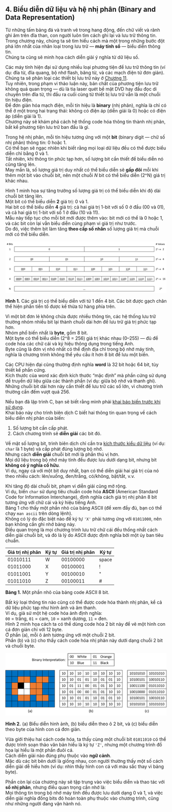 ## 4. Biểu diễn dữ liệu và hệ nhị phân (Binary and Data Representation)

Từ những tấm bảng đá và tranh vẽ trong hang động, đến chữ viết và rãnh ghi âm trên đĩa than, con người luôn tìm cách ghi lại và lưu trữ thông tin.  
Trong chương này, chúng ta sẽ tìm hiểu cách mà một trong những bước đột phá lớn nhất của nhân loại trong lưu trữ — **máy tính số** — biểu diễn thông tin.  
Chúng ta cũng sẽ minh họa cách diễn giải ý nghĩa từ dữ liệu số.

Các máy tính hiện đại sử dụng nhiều loại phương tiện để lưu trữ thông tin (ví dụ: đĩa từ, đĩa quang, bộ nhớ flash, băng từ, và các mạch điện tử đơn giản).  
Chúng ta sẽ phân loại các thiết bị lưu trữ này ở [Chương 11](../C11-MemHierarchy/devices.html#_storage_devices).  
Tuy nhiên, trong phạm vi thảo luận này, bản chất của phương tiện lưu trữ không quá quan trọng — dù là tia laser quét bề mặt DVD hay đầu đọc di chuyển trên đĩa từ, thì đầu ra cuối cùng từ thiết bị lưu trữ vẫn là một chuỗi tín hiệu điện.  
Để đơn giản hóa mạch điện, mỗi tín hiệu là **binary** (nhị phân), nghĩa là chỉ có thể ở một trong hai trạng thái: không có điện áp (diễn giải là 0) hoặc có điện áp (diễn giải là 1).  
Chương này sẽ khám phá cách hệ thống code hóa thông tin thành nhị phân, bất kể phương tiện lưu trữ ban đầu là gì.

Trong hệ nhị phân, mỗi tín hiệu tương ứng với một **bit** (binary digit — chữ số nhị phân) thông tin: 0 hoặc 1.  
Có thể bạn sẽ ngạc nhiên khi biết rằng mọi loại dữ liệu đều có thể được biểu diễn chỉ bằng 0 và 1.  
Tất nhiên, khi thông tin phức tạp hơn, số lượng bit cần thiết để biểu diễn nó cũng tăng lên.  
May mắn là, số lượng giá trị duy nhất có thể biểu diễn sẽ **gấp đôi** mỗi khi thêm một bit vào chuỗi bit, nên một chuỗi *N* bit có thể biểu diễn \(2^N\) giá trị khác nhau.

Hình 1 minh họa sự tăng trưởng số lượng giá trị có thể biểu diễn khi độ dài chuỗi bit tăng lên.  
Một bit có thể biểu diễn **2** giá trị: 0 và 1.  
Hai bit có thể biểu diễn **4** giá trị: cả hai giá trị 1-bit với số 0 ở đầu (00 và 01), và cả hai giá trị 1-bit với số 1 ở đầu (10 và 11).  
Mẫu này tiếp tục cho mỗi bit mới được thêm vào: bit mới có thể là 0 hoặc 1, và các bit còn lại vẫn biểu diễn cùng phạm vi giá trị như trước.  
Do đó, việc thêm bit làm tăng **theo cấp số nhân** số lượng giá trị mà chuỗi mới có thể biểu diễn.

![Với 1 bit, ta có thể biểu diễn 2 giá trị. 2 bit cho 4 giá trị, 3 bit cho 8 giá trị, và 4 bit cho 16 giá trị. Nói chung, ta có thể biểu diễn \(2^N\) giá trị với N bit.](_images/NumberOfBitsValues.png)

**Hình 1.** Các giá trị có thể biểu diễn với từ 1 đến 4 bit. Các bit được gạch chân thể hiện phần tiền tố được kế thừa từ hàng phía trên.

Vì một bit đơn lẻ không chứa được nhiều thông tin, các hệ thống lưu trữ thường nhóm nhiều bit lại thành chuỗi dài hơn để lưu trữ giá trị phức tạp hơn.  
Nhóm phổ biến nhất là **byte**, gồm 8 bit.  
Một byte có thể biểu diễn \(2^8 = 256\) giá trị khác nhau (0–255) — đủ để code hóa các chữ cái và ký hiệu thông dụng trong tiếng Anh.  
Byte cũng là đơn vị nhỏ nhất có thể định địa chỉ trong bộ nhớ máy tính, nghĩa là chương trình không thể yêu cầu ít hơn 8 bit để lưu một biến.

Các CPU hiện đại cũng thường định nghĩa **word** là 32 bit hoặc 64 bit, tùy thiết kế phần cứng.  
Kích thước của word xác định kích thước “mặc định” mà phần cứng sử dụng để truyền dữ liệu giữa các thành phần (ví dụ: giữa bộ nhớ và thanh ghi).  
Những chuỗi bit dài hơn này cần thiết để lưu trữ các số lớn, vì chương trình thường cần đếm vượt quá 256.

Nếu bạn đã lập trình C, bạn sẽ biết rằng mình phải [khai báo biến trước khi sử dụng](../C1-C_intro/getting_started.html#_variables_and_c_numeric_types).  
Khai báo này cho trình biên dịch C biết hai thông tin quan trọng về cách biểu diễn nhị phân của biến:  
1. Số lượng bit cần cấp phát.  
2. Cách chương trình sẽ **diễn giải** các bit đó.

Về mặt số lượng bit, trình biên dịch chỉ cần tra [kích thước kiểu dữ liệu](../C1-C_intro/getting_started.html#_c_numeric_types) (ví dụ: `char` là 1 byte) và cấp phát đúng lượng bộ nhớ.  
Nhưng cách **diễn giải** chuỗi bit mới là phần thú vị hơn.  
Mọi dữ liệu trong bộ nhớ máy tính đều được lưu dưới dạng bit, nhưng bit **không có ý nghĩa cố hữu**.  
Ví dụ, ngay cả với một bit duy nhất, bạn có thể diễn giải hai giá trị của nó theo nhiều cách: lên/xuống, đen/trắng, có/không, bật/tắt, v.v.

Khi tăng độ dài chuỗi bit, phạm vi diễn giải cũng mở rộng.  
Ví dụ, biến `char` sử dụng tiêu chuẩn code hóa **ASCII** (American Standard Code for Information Interchange), định nghĩa cách giá trị nhị phân 8 bit tương ứng với chữ cái và ký hiệu tiếng Anh.  
Bảng 1 cho thấy một phần nhỏ của bảng ASCII (để xem đầy đủ, bạn có thể chạy `man ascii` trên dòng lệnh).  
Không có lý do đặc biệt nào để ký tự `'X'` phải tương ứng với `01011000`, nên bạn không cần ghi nhớ bảng này.  
Điều quan trọng là mọi chương trình lưu trữ chữ cái đều thống nhất cách diễn giải chuỗi bit, và đó là lý do ASCII được định nghĩa bởi một ủy ban tiêu chuẩn.

| Giá trị nhị phân | Ký tự | Giá trị nhị phân | Ký tự |
|------------------|-------|------------------|-------|
| 01010111         | W     | 00100000         | space |
| 01011000         | X     | 00100001         | !     |
| 01011001         | Y     | 00100010         | "     |
| 01011010         | Z     | 00100011         | #     |

**Bảng 1.** Một phần nhỏ của bảng code ASCII 8 bit.

Bất kỳ loại thông tin nào cũng có thể được code hóa thành nhị phân, kể cả dữ liệu phức tạp như hình ảnh và âm thanh.  
Ví dụ, giả sử một hệ code hóa ảnh định nghĩa:  
`00` = trắng, `01` = cam, `10` = xanh dương, `11` = đen.  
Hình 2 minh họa cách ta có thể dùng code hóa 2 bit này để vẽ một hình con cá đơn giản chỉ với 12 byte.  
Ở phần (a), mỗi ô ảnh tương ứng với một chuỗi 2 bit.  
Phần (b) và (c) cho thấy cách code hóa nhị phân này dưới dạng chuỗi 2 bit và chuỗi byte.

![Hình con cá với nền xanh dương (10), mắt trắng (00), đồng tử đen (11), và thân màu cam (01).](_images/ImageRepresentation.png)

**Hình 2.** (a) Biểu diễn hình ảnh, (b) biểu diễn theo ô 2 bit, và (c) biểu diễn theo byte của hình con cá đơn giản.

Vừa giới thiệu hai cách code hóa, ta thấy cùng một chuỗi bit `01011010` có thể được trình soạn thảo văn bản hiểu là ký tự `'Z'`, nhưng một chương trình đồ họa lại hiểu là một phần đuôi cá.  
Cách diễn giải nào đúng phụ thuộc vào **ngữ cảnh**.  
Mặc dù các bit bên dưới là giống nhau, con người thường thấy một số cách diễn giải dễ hiểu hơn (ví dụ: nhìn thấy hình con cá với màu sắc thay vì bảng byte).

Phần còn lại của chương này sẽ tập trung vào việc biểu diễn và thao tác với **số nhị phân**, nhưng điều quan trọng cần nhớ là:  
Mọi thông tin trong bộ nhớ máy tính đều được lưu dưới dạng 0 và 1, và việc diễn giải nghĩa đống bits đó hoàn toàn phụ thuộc vào chương trình, cũng như những người đang vận hành nó.




